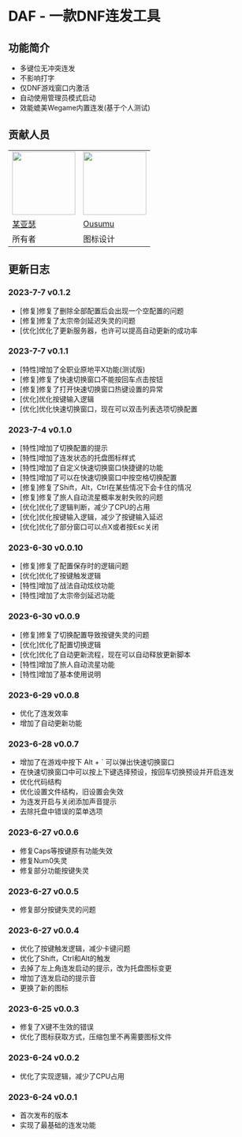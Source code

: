 # DAF - 一款DNF连发工具

## 功能简介
 - 多键位无冲突连发
 - 不影响打字
 - 仅DNF游戏窗口内激活
 - 自动使用管理员模式启动
 - 效能媲美Wegame内置连发(基于个人测试)

## 贡献人员
| | |
|-|-|
|<img src="https://avatars.githubusercontent.com/u/7844572?v=4" width="128">|<img src="https://avatars.githubusercontent.com/u/28993260?v=4" width="128">|
|[某亚瑟](https://github.com/mouyase)|[Ousumu](https://github.com/1208041822)|
|所有者|图标设计|

## 更新日志
### 2023-7-7 v0.1.2
 - [修复]修复了删除全部配置后会出现一个空配置的问题
 - [修复]修复了太宗帝剑延迟失灵的问题
 - [优化]优化了更新服务器，也许可以提高自动更新的成功率

### 2023-7-7 v0.1.1
 - [特性]增加了全职业原地平X功能(测试版)
 - [修复]修复了快速切换窗口不能按回车点击按钮
 - [修复]修复了打开快速切换窗口热键设置的异常
 - [优化]优化按键输入逻辑
 - [优化]优化快速切换窗口，现在可以双击列表选项切换配置

### 2023-7-4 v0.1.0
 - [特性]增加了切换配置的提示
 - [特性]增加了连发状态的托盘图标样式
 - [特性]增加了自定义快速切换窗口快捷键的功能
 - [特性]增加了可以在快速切换窗口中按空格切换配置
 - [修复]修复了Shift，Alt，Ctrl在某些情况下会卡住的情况
 - [修复]修复了旅人自动流星概率发射失败的问题
 - [优化]优化了逻辑判断，减少了CPU的占用
 - [优化]优化按键输入逻辑，减少了按键输入延迟
 - [优化]优化了部分窗口可以点X或者按Esc关闭

### 2023-6-30 v0.0.10
 - [修复]修复了配置保存时的逻辑问题
 - [优化]优化了按键触发逻辑
 - [特性]增加了战法自动炫纹功能
 - [特性]增加了太宗帝剑延迟功能

### 2023-6-30 v0.0.9
 - [修复]修复了切换配置导致按键失灵的问题
 - [优化]优化了配置切换逻辑
 - [优化]优化了自动更新流程，现在可以自动释放更新脚本
 - [特性]增加了旅人自动流星功能
 - [特性]增加了基本使用说明

### 2023-6-29 v0.0.8
 - 优化了连发效率
 - 增加了自动更新功能

### 2023-6-28 v0.0.7
 - 增加了在游戏中按下 Alt + ` 可以弹出快速切换窗口
 - 在快速切换窗口中可以按上下键选择预设，按回车切换预设并开启连发
 - 优化代码结构
 - 优化设置文件结构，旧设置会失效
 - 为连发开启与关闭添加声音提示
 - 去除托盘中错误的菜单选项

### 2023-6-27 v0.0.6
 - 修复Caps等按键原有功能失效
 - 修复Num0失灵
 - 修复部分功能按键失灵

### 2023-6-27 v0.0.5
 - 修复部分按键失灵的问题

### 2023-6-27 v0.0.4
 - 优化了按键触发逻辑，减少卡键问题
 - 优化了Shift，Ctrl和Alt的触发
 - 去掉了左上角连发启动的提示，改为托盘图标变更
 - 增加了连发启动的提示音
 - 更换了新的图标

### 2023-6-25 v0.0.3
 - 修复了X键不生效的错误
 - 优化了图标获取方式，压缩包里不再需要图标文件

### 2023-6-24 v0.0.2
 - 优化了实现逻辑，减少了CPU占用

### 2023-6-24 v0.0.1
 - 首次发布的版本
 - 实现了最基础的连发功能
